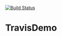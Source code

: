 
[![Build Status](https://travis-ci.org/yl33643/TravisDemo.svg)](https://travis-ci.org/yl33643/TravisDemo)

# TravisDemo